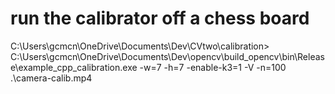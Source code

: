 # run the calibrator off a chess board

C:\Users\gcmcn\OneDrive\Documents\Dev\CVtwo\calibration> C:\Users\gcmcn\OneDrive\Documents\Dev\opencv\build_opencv\bin\Release\example_cpp_calibration.exe -w=7 -h=7 -enable-k3=1 -V -n=100 .\camera-calib.mp4 